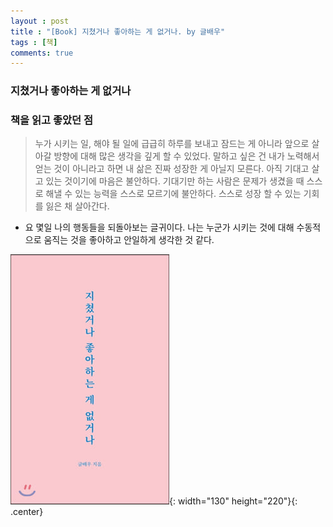 ```yaml
---
layout : post
title : "[Book] 지쳤거나 좋아하는 게 없거나. by 글배우"
tags : [책]
comments: true
---
```


### 지쳤거나 좋아하는 게 없거나


### 책을 읽고 좋았던 점

> 누가 시키는 일, 해야 될 일에
 급급히 하루를 보내고 잠드는 게 아니라 
 앞으로 살아갈 방향에 대해
 많은 생각을 깊게 할 수 있었다.
 말하고 싶은 건
 내가 노력해서 얻는 것이 아니라고 하면
 내 삶은 진짜 성장한 게 아닐지 모른다.
 아직 기대고 살고 있는 것이기에 마음은 불안하다.
 기대기만 하는 사람은 문제가 생겼을 때
 스스로 해낼 수 있는 능력을 스스로 모르기에 불안하다.
 스스로 성장 할 수 있는 기회를 잃은 채 살아간다.

- 요 몇일 나의 행동들을 되돌아보는 글귀이다. 나는 누군가 시키는 것에 대해 수동적으로 움직는 것을 좋아하고 안일하게 생각한 것 같다.




![지쳤거나 좋아하는 게 없거나](../images/book-16.jpeg){: width="130" height="220"}{: .center}
